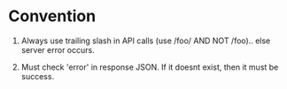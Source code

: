 # Convention

1. Always use trailing slash in API calls (use /foo/ AND NOT /foo).. else server error occurs.

2. Must check 'error' in response JSON. If it doesnt exist, then it must be success.
